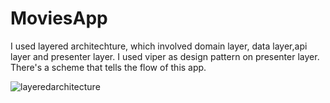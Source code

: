 # MoviesApp
 
I used layered architechture, which involved domain layer, data layer,api layer and presenter layer. I used viper as design pattern on presenter layer. There's a scheme that tells the flow of this app.

![layeredarchitecture](https://user-images.githubusercontent.com/34696906/107151385-5d282680-6973-11eb-9a9b-ee8138b59631.png)
